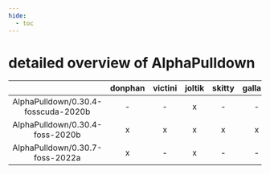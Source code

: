 ```yaml
---
hide:
  - toc
---
```


detailed overview of AlphaPulldown
==================================

| |donphan|victini|joltik|skitty|gallade|accelgor|swalot|doduo|
| :---: | :---: | :---: | :---: | :---: | :---: | :---: | :---: | :---: |
|AlphaPulldown/0.30.4-fosscuda-2020b|-|-|x|-|-|x|-|-|
|AlphaPulldown/0.30.4-foss-2020b|x|x|x|x|x|x|x|x|
|AlphaPulldown/0.30.7-foss-2022a|x|-|x|-|-|-|-|-|
